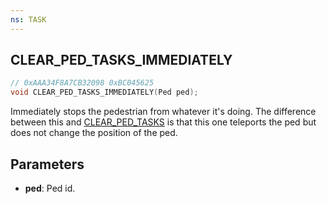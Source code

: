 ```yaml
---
ns: TASK
---
```

## CLEAR_PED_TASKS_IMMEDIATELY

```c
// 0xAAA34F8A7CB32098 0xBC045625
void CLEAR_PED_TASKS_IMMEDIATELY(Ped ped);
```

Immediately stops the pedestrian from whatever it's doing. The difference between this and [CLEAR_PED_TASKS](#_0xE1EF3C1216AFF2CD) is that this one teleports the ped but does not change the position of the ped.

## Parameters
* **ped**: Ped id.

